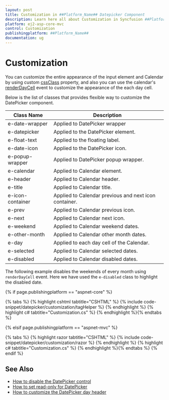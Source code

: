 ```yaml
---
layout: post
title: Customization in ##Platform_Name## Datepicker Component
description: Learn here all about Customization in Syncfusion ##Platform_Name## Datepicker component of Syncfusion Essential JS 2 and more.
platform: ej2-asp-core-mvc
control: Customization
publishingplatform: ##Platform_Name##
documentation: ug
---
```



# Customization

You can customize the  entire appearance of the input element and Calendar by using custom [cssClass](https://help.syncfusion.com/cr/aspnetcore-js2/Syncfusion.EJ2.Calendars.DatePicker.html#Syncfusion_EJ2_Calendars_DatePicker_CssClass) property, and also you can use the calendar's [renderDayCell](https://help.syncfusion.com/cr/aspnetcore-js2/Syncfusion.EJ2.Calendars.DatePicker.html#Syncfusion_EJ2_Calendars_DatePicker_RenderDayCell) event to customize the appearance of the each day cell.

Below is the list of classes that provides flexible way to customize the DatePicker component.

| **Class Name** | **Description** |
| --- | --- |
| e-date-wrapper | Applied to DatePicker wrapper |
| e-datepicker | Applied to the DatePicker element.|
| e-float-text | Applied to the floating label.  |
| e-date-icon | Applied to the DatePicker icon. |
| e-popup-wrapper | Applied to DatePicker popup wrapper.|
| e-calendar | Applied to Calendar element. |
| e-header | Applied to Calendar header.|
| e-title |Applied to Calendar title. |
| e-icon-container | Applied to Calendar previous and next icon container.|
| e-prev |  Applied to Calendar previous icon.|
| e-next | Applied to Calendar next icon.|
| e-weekend | Applied to Calendar weekend dates.|
| e-other-month |  Applied to Calendar other month dates.|
| e-day | Applied to each day cell of the Calendar.|
| e-selected | Applied to Calendar selected dates.|
| e-disabled | Applied to Calendar disabled dates.|

The following example disables the weekends of every month using `renderDayCell` event. Here we have used the `e-disabled` class to highlight the disabled date.

{% if page.publishingplatform == "aspnet-core" %}

{% tabs %}
{% highlight cshtml tabtitle="CSHTML" %}
{% include code-snippet/datepicker/customization/tagHelper %}
{% endhighlight %}
{% highlight c# tabtitle="Customization.cs" %}
{% endhighlight %}{% endtabs %}

{% elsif page.publishingplatform == "aspnet-mvc" %}

{% tabs %}
{% highlight razor tabtitle="CSHTML" %}
{% include code-snippet/datepicker/customization/razor %}
{% endhighlight %}
{% highlight c# tabtitle="Customization.cs" %}
{% endhighlight %}{% endtabs %}
{% endif %}



## See Also

* [How to disable the DatePicker control](./how-to/disabled-the-datepicker-component)
* [How to set read-only for DatePicker](./how-to/set-the-readonly)
* [How to customize the DatePicker day header](./how-to/customize-the-datepicker-day-header)